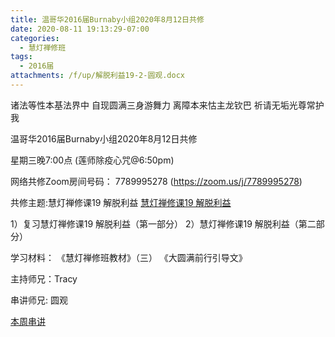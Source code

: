 ```yaml
---
title: 温哥华2016届Burnaby小组2020年8月12日共修
date: 2020-08-11 19:13:29-07:00
categories:
  - 慧灯禅修班
tags:
  - 2016届
attachments: /f/up/解脱利益19-2-圆观.docx
---
```

诸法等性本基法界中 自现圆满三身游舞力 离障本来怙主龙钦巴 祈请无垢光尊常护我

温哥华2016届Burnaby小组2020年8月12日共修 

星期三晚7:00点 (莲师除疫心咒@6:50pm)

网络共修Zoom房间号码： 7789995278 (<https://zoom.us/j/7789995278>)

共修主题:慧灯禅修课19 解脱利益
[慧灯禅修课19 解脱利益](https://www.youtube.com/watch?v=qgOLWOLYQcc&list=PL7aUyQTIJqAhNhpev_O9Sw0cBxfrWhP1U&index=35) 

1）复习慧灯禅修课19 解脱利益（第一部分）
2）慧灯禅修课19 解脱利益（第二部分）


学习材料：
《慧灯禅修班教材》（三）
《大圆满前行引导文》



主持师兄：Tracy 

串讲师兄: 圆观

[本周串讲](http://huidengchanxiu.net/hdv/f/up/解脱利益19-2-圆观.docx)